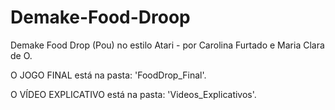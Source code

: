 # Demake-Food-Droop
Demake Food Drop (Pou) no estilo Atari - por Carolina Furtado e Maria Clara de O.

O JOGO FINAL está na pasta: 'FoodDrop_Final'.

O VÍDEO EXPLICATIVO está na pasta: 'Videos_Explicativos'.
